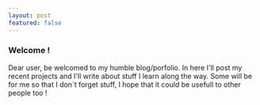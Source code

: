 ```yaml
---
layout: post
featured: false
---
```


### Welcome !

Dear user, be welcomed to my humble blog/porfolio. In here I'll post my recent projects and I'll write about stuff I learn along the way. Some will be for me so that I don´t forget stuff, I hope that it could be usefull to other people too ! 

